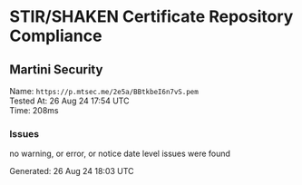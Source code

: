 # STIR/SHAKEN Certificate Repository Compliance

## Martini Security

Name: `https://p.mtsec.me/2e5a/BBtkbeI6n7vS.pem`\
Tested At: 26 Aug 24 17:54 UTC\
Time: 208ms

### Issues

no warning, or error, or notice date level issues were found

Generated: 26 Aug 24 18:03 UTC